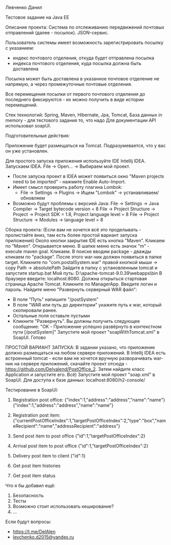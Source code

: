 Левченко Данил

Тестовое задание на Java EE

Описание проекта:
Система по отслеживанию передвижений почтовых отправлений (далее - посылок). JSON-сервис. 

Пользователь системы имеет возможность зарегистрировать посылку с 
указанием:
- индекс почтового отделения, откуда будет отправлена посылка
- индекса почтового отделения, куда посылка должна быть доставлена

Посылка может быть доставлена в указанное почтовое отделение не напрямую, а через
промежуточные почтовые отделения. 

Все перемещения посылки от первого почтового отделения до последнего
фиксируются - их можно получить в виде истории перемещений.

Стек технологий: Spring, Maven, Hibernate, Jpa, Tomcat, База данных in memory - для тестового задания то, что надо
Для документации API использовал soapUI.

Подготовительные действия:

Приложение будет размещаться на Tomcat. Подразумевается, что у вас он уже установлен.

Для простого запуска приложения используйте IDE Intellij IDEA. 
Запускаем IDEA. File -> Open... -> Выбираем мой проект.
- После запуска проект в IDEA может появиться окно "Maven projects need to be imported" - нажмите Enable Auto-Import.
- Имеет смысл проверить работу плагина Lombok:
	- File -> Settings -> Plugins -> Ищем "Lombok" -> устанавливаем/обновляем 
- Возможно будут проблемы с версией Java:
	File -> Settings -> Java Compiler -> Target bytecode version = 8
	File -> Project Structure -> Project -> Project SDK = 1.8, Project language level = 8
	File -> Project Structure -> Modules -> language level = 8


Сборка проекта:
(Если вам не хочется всё это проделывать - пролистайте вниз, там есть более
простой вариант запуска приложения)
Около кнопки закрытия IDE есть кнопка "Maven". Кликаем по "Maven". 
Открывается меню. В шапке меню есть значок "m" - execute maven goal. Кликаем.
В поиске вводим package - дважды кликаем по "package".
После этого war-ник должен появиться в папке target. 
Кликните по "com.postalSystem.war" правой кнопкой мыши -> copy Path -> absolutePath
Зайдите в папку с установленным tomcat и запустите startup.bat
Мой путь:  D:\apache-tomcat-9.0.39\webapps\bin
В браузере введите: localhost:8080. Должна открыться стартовая страница Apache Tomcat.
Кликните по ManagerApp. Введите логин и пароль. 
Найдите меню "Развернуть серверный WAR файл": 
- В поле "Путь" напишите "/postSystem" 
- В поле "WAR или путь до директории" укажите путь к war, который скопировали ранее.
- Остальные поля оставьте пустыми
- Кликните "Развернуть".
Вы должны получить следующее сообщение: "OK - Приложение успешно развёрнуто в контекстном пути [/postSystem]"
Запустите мой проект "soapWithTomcat.xml" в SoapUI. Готово


ПРОСТОЙ ВАРИАНТ ЗАПУСКА:
В задании указано, что приложение должно размещаться на любом сервере приложений.
В Intellij IDEA есть встроенный tomcat - если вам не хочется вручную разворачивать
war-ник на сервере приложений, скачайте проект отсюда - https://github.com/Delyalend/PostOffice_2.
Затем найдите класс Application и запустите его. Всё)
Запустите мой проект "soap.xml" в SoapUI.
Для доступа к базе данных: localhost:8080/h2-console/

Тестирование в SoapUI:
1. Registration post office:
{"index":1,"address":"address","name":"name"}
{"index":1,"address":"address","name":"name"}

2. Registration post item:
{"currentPostOfficeIndex":1,"targetPostOfficeIndex":2,"type":"box","nameRecipient":"name","addressRecipient":"address"}

3. Send post item to post office
{"id":1,"targetPostOfficeIndex":2}

4. Arrival post item to post office
{"id":1,"targetPostOfficeIndex":2}

5. Delivery post item to client
{"id":1}

6. Get post item histories

7. Get post item status

Что я бы добавил ещё:
1. Безопасность
2. Тесты
3. Возможно стоит использовать кеширование?
4. ...

Если будут вопросы:
- https://t.me/DelAlen
- levchenko.d2015@yandex.ru